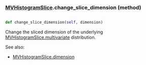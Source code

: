 ### [MVHistogramSlice](MVHistogramSlice.md).change_slice_dimension (method)


```py

def change_slice_dimension(self, dimension)

```



Change the sliced dimension of the underlying [MVHistogramSlice.multivariate](MVHistogramSlice.multivariate.md) distribution.

See also:
* [MVHistogramSlice.dimension](MVHistogramSlice.dimension.md)

